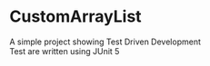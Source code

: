# CustomArrayList
A simple project showing Test Driven Development <br/>
Test are written using JUnit 5

